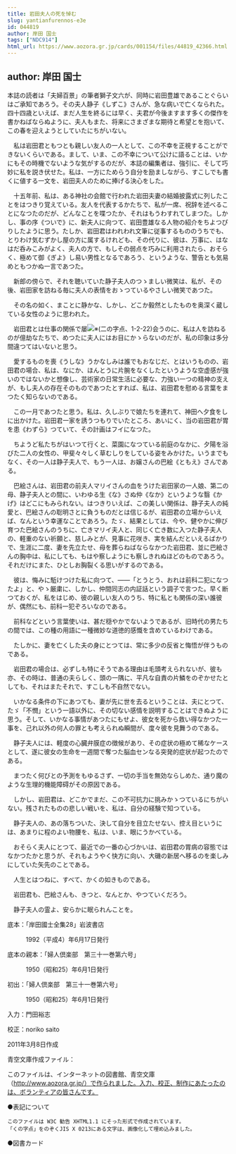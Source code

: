```yaml
---
title: 岩田夫人の死を悼む
slug: yantianfurennos-e3e
id: 044819
author: 岸田 国士
tags: ["NDC914"]
html_url: https://www.aozora.gr.jp/cards/001154/files/44819_42366.html
---
```


## author: 岸田 国士

本誌の読者は「夫婦百景」の筆者獅子文六が、同時に岩田豊雄であることぐらいはご承知であろう。その夫人静子《しずこ》さんが、急な病いで亡くなられた。四十四歳といえば、まだ人生を終るには早く、夫君が今後ますます多くの傑作を書かねばならぬように、夫人もまた、将来にさまざまな期待と希望とを抱いて、この春を迎えようとしていたにちがいない。

　私は岩田君ともつとも親しい友人の一人として、この不幸を正視することができないくらいである。まして、いま、この不幸について公けに語ることは、いかにもその時機でないような気がするのだが、本誌の編集者は、強引に、そして巧妙に私を説き伏せた。私は、一方にためらう自分を励ましながら、すこしでも書くに値する一文を、岩田夫人のために捧げる決心をした。

　十五年前、私は、ある神社の会館で行われた岩田夫妻の結婚披露式に列したことをはつきり覚えている。友人を代表するかたちで、私が一席、祝辞を述べることになつたのだが、どんなことを喋つたか、それはもうわすれてしまつた。しかし、事の序《ついで》に、新夫人に向つて、岩田豊雄なる人物の紹介をちよつぴりしたように思う。たしか、岩田君はわれわれ文筆に従事するもののうちでも、とりわけ気むずかし屋の方に属するけれども、その代りに、彼は、万事に、はなはだ呑みこみがよく、夫人の方で、もしその弱点を巧みに利用されたら、おそらく、極めて御《ぎよ》し易い男性となるであろう、というような、警告とも気易めともつかぬ一言であつた。

　新郎の傍らで、それを聴いていた静子夫人のつゝましい微笑は、私が、その後、岩田家を訪ねる毎に夫人の表情をおゝつているやさしい微笑であつた。

　その名の如く、まことに静かな、しかし、どこか毅然としたものを奥深く蔵している女性のように思われた。

　岩田君とは仕事の関係で屡![※(二の字点、1-2-22)](https://www.aozora.gr.jp/cards/001154/files/../../../gaiji/1-02/1-02-22.png)会うのに、私は人を訪ねるのが億劫なたちで、めつたに夫人にはお目にかゝらないのだが、私の印象は多分間違つてはいないと思う。

　愛するものを喪《うしな》うかなしみは誰でもおなじだ、とはいうものの、岩田君の場合、私は、なにか、ほんとうに片腕をなくしたというような空虚感が強いのではないかと想像し、芸術家の日常生活に必要な、力強い一つの精神の支えが、もし夫人の存在そのものであつたとすれば、私は、岩田君を慰める言葉をまつたく知らないのである。

　この一月であつたと思う。私は、久しぶりで娘たちを連れて、神田へ夕食をしに出かけた。岩田君一家を誘うつもりでいたところ、あいにく、当の岩田君が胃を患《わずら》つていて、その計画はフイになつた。

　ちようど私たちがはいつて行くと、菜園になつている前庭のなかに、夕陽を浴びた二人の女性の、甲斐々々しく草むしりをしている姿をみかけた。いうまでもなく、その一人は静子夫人で、もう一人は、お嬢さんの巴絵《ともえ》さんである。

　巴絵さんは、岩田君の前夫人マリイさんの血をうけた岩田家の一人娘、第二の母、静子夫人との間に、いわゆる生《な》さぬ仲《なか》というような翳《かげ》はどこにもみられない。はつきりいえば、この美しい関係は、静子夫人の純愛と、巴絵さんの聡明さとに負うものだとは信じるが、岩田君の立場からいえば、なんという幸運なことであろう。たゞ、結果としては、今や、健やかに伸び育つた巴絵さんのうちに、亡きマリイ夫人と、同じく亡き数に入つた静子夫人の、軽重のない祈願と、慈しみとが、見事に花咲き、実を結んだといえるばかりで、生涯に二度、妻を先立たせ、母を葬らねばならなかつた岩田君、並に巴絵さんの胸中は、私にしても、もはや察しようにも察しきれぬほどのものであろう。それだけにまた、ひとしお胸裂くる思いがするのである。

　彼は、悔みに駈けつけた私に向つて、――「とうとう、おれは前科二犯になつたよ」と、やゝ厳粛に、しかし、仲間同志の内証話という調子で言つた。早く断つておくが、私をはじめ、彼の親しい友人のうち、特に私とも関係の深い誰彼が、偶然にも、前科一犯ぞろいなのである。

　前科などという言葉使いは、甚だ穏やかでないようであるが、旧時代の男たちの間では、この種の用語に一種微妙な道徳的感慨を含めているわけである。

　たしかに、妻を亡くした夫の身にとつては、常に多少の反省と悔悟が伴うものである。

　岩田君の場合は、必ずしも特にそうである理由は毛頭考えられないが、彼も亦、その時は、普通の夫らしく、頭の一隅に、平凡な自責の片鱗をのぞかせたとしても、それはまたそれで、すこしも不自然でない。

　いかなる条件の下にあつても、妻が先に世を去るということは、夫にとつて、たゞ「不憫」という一語以外に、その切ない感情を説明することはできぬように思う。そして、いかなる事情があつたにもせよ、彼女を死から救い得なかつた一事を、己れ以外の何人の罪とも考えられぬ瞬間が、度々彼を見舞うのである。

　静子夫人には、軽度の心臓弁膜症の徴候があり、その症状の極めて稀なケースとして、遂に彼女の生命を一週間で奪つた脳血センなる突発的症状が起つたのである。

　まつたく何びとの予測をもゆるさず、一切の手当を無効ならしめた、通り魔のような生理的機能障碍がその原因である。

　しかし、岩田君は、どこかでまだ、この不可抗力に挑みかゝつているにちがいない。残されたものの悲しい戦いを、私は、自分の経験で知つている。

　静子夫人の、あの落ちついた、決して自分を目立たせない、控え目というには、あまりに程のよい物腰を、私は、いま、眼にうかべている。

　おそらく夫人にとつて、最近での一番の心づかいは、岩田君の胃病の容態ではなかつたかと思うが、それもようやく快方に向い、大磯の新居へ移るのを楽しみにしていた矢先のことである。

　人生とはつねに、すべて、かくの如きものである。

　岩田君も、巴絵さんも、きつと、なんとか、やつていくだろう。

　静子夫人の霊よ、安らかに眠られんことを。













底本：「岸田國士全集28」岩波書店

　　　1992（平成4）年6月17日発行

底本の親本：「婦人倶楽部　第三十一巻第六号」

　　　1950（昭和25）年6月1日発行

初出：「婦人倶楽部　第三十一巻第六号」

　　　1950（昭和25）年6月1日発行

入力：門田裕志

校正：noriko saito

2011年3月8日作成

青空文庫作成ファイル：

このファイルは、インターネットの図書館、青空文庫（http://www.aozora.gr.jp/）で作られました。入力、校正、制作にあたったのは、ボランティアの皆さんです。











●表記について


	このファイルは W3C 勧告 XHTML1.1 にそった形式で作成されています。
	「くの字点」をのぞくJIS X 0213にある文字は、画像化して埋め込みました。







●図書カード